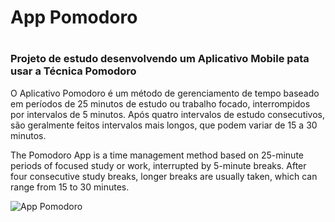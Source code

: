 # App Pomodoro
# <h3>Projeto de estudo desenvolvendo um Aplicativo Mobile pata usar a Técnica Pomodoro</h3>
O Aplicativo Pomodoro é um método de gerenciamento de tempo baseado em períodos de 25 minutos de estudo ou trabalho focado, interrompidos por intervalos de 5 minutos. Após quatro intervalos de estudo consecutivos, são geralmente feitos intervalos mais longos, que podem variar de 15 a 30 minutos.

The Pomodoro App is a time management method based on 25-minute periods of focused study or work, interrupted by 5-minute breaks. After four consecutive study breaks, longer breaks are usually taken, which can range from 15 to 30 minutes.


![App Pomodoro](https://github.com/leobraga/App-Pomodoro/assets/5011216/7aa57d1c-7309-43ea-b4f7-90bb021cfc22)



